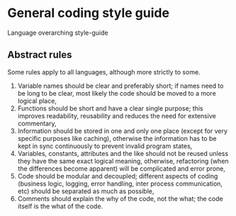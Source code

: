 # General coding style guide

Language overarching style-guide

## Abstract rules

Some rules apply to all languages, although more strictly to some. 

1. Variable names should be clear and preferably short; if names need to be long to be clear, most likely the code should be moved to a more logical place,
2. Functions should be short and have a clear single purpose; this improves readability, reusability and reduces the need for extensive commentary,
3. Information should be stored in one and only one place (except for very specific purposes like caching), otherwise the information has to be kept in sync continuously to prevent invalid program states,
4. Variables, constants, attributes and the like should not be reused unless they have the same exact logical meaning, otherwise,  refactoring (when the differences become apparent) will be complicated and error prone,
5. Code should be modular and decoupled; different aspects of coding (business logic, logging, error handling, inter process communication, etc) should be separated as much as possible, 
6. Comments should explain the why of the code, not the what; the code itself is the what of the code.
